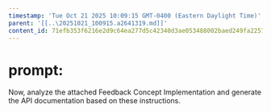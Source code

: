 ```yaml
---
timestamp: 'Tue Oct 21 2025 10:09:15 GMT-0400 (Eastern Daylight Time)'
parent: '[[..\20251021_100915.a2641319.md]]'
content_id: 71efb353f6216e2d9c64ea277d5c42340d3ae053488002baed249fa2257a242a
---
```


# prompt:

Now, analyze the attached Feedback Concept Implementation and generate the API documentation based on these instructions.
